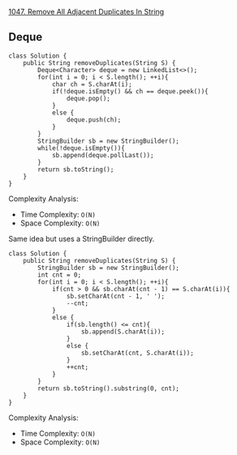 [1047. Remove All Adjacent Duplicates In String](https://leetcode.com/problems/remove-all-adjacent-duplicates-in-string/)

## Deque

```
class Solution {
    public String removeDuplicates(String S) {
        Deque<Character> deque = new LinkedList<>();
        for(int i = 0; i < S.length(); ++i){
            char ch = S.charAt(i);
            if(!deque.isEmpty() && ch == deque.peek()){
                deque.pop();
            }
            else {
                deque.push(ch);
            }
        }
        StringBuilder sb = new StringBuilder();
        while(!deque.isEmpty()){
            sb.append(deque.pollLast());
        }
        return sb.toString();
    }
}
```

Complexity Analysis:
- Time Complexity: `O(N)`
- Space Complexity: `O(N)`

Same idea but uses a StringBuilder directly.

```
class Solution {
    public String removeDuplicates(String S) {
        StringBuilder sb = new StringBuilder();
        int cnt = 0;
        for(int i = 0; i < S.length(); ++i){
            if(cnt > 0 && sb.charAt(cnt - 1) == S.charAt(i)){
                sb.setCharAt(cnt - 1, ' ');
                --cnt;
            }
            else {
                if(sb.length() <= cnt){
                    sb.append(S.charAt(i));
                }
                else {
                    sb.setCharAt(cnt, S.charAt(i));
                }
                ++cnt;
            }
        }
        return sb.toString().substring(0, cnt);
    }
}
```

Complexity Analysis:
- Time Complexity: `O(N)`
- Space Complexity: `O(N)`
